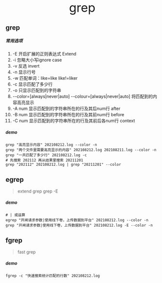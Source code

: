 <div style="text-align: center;font-size: 40px;">grep</div>

## grep

##### 常用选项

1. -E 开启扩展的正则表达式 Extend
2. -i 忽略大小写ignore case
3. -v 反选 invert
4. -n 显示行号
5. -w 匹配单词：like=like like!=liker
6. -c 显示匹配了多少行
7. -o 只显示匹配到的字符串
8. --color=[always|never|auto] --colour=[always|never|auto] 将匹配到的内容高亮显示
9. -A num 显示匹配到的字符串所在的行及其后num行 after
10. -B num 显示匹配到的字符串所在的行及其前num行 before
11. -C num 显示匹配到的字符串所在的行及其前后各num行 context

##### demo

```shell
grep "高亮显示内容" 202108212.log --color -n
grep "两个文件里需要高亮显示的内容" 202108212.log 202108211.log --color -n
grep "一共匹配了多少行" 202108212.log -c
# 先搜索 202112 再从结果里搜索 20211201
grep "202112" 202108212.log | grep "20211201" --color
```

## egrep

> extend grep grep -E

##### demo

```shell
# | 或运算
egrep "开闸请求参数|使用线下卷，上传数据到平台" 202108212.log --color -n
grep "开闸请求参数|使用线下卷，上传数据到平台" 202108212.log -E --color -n
```

## fgrep

> fast grep

##### demo

```shell
fgrep -c "快速搜索统计匹配的行数" 202108212.log
```